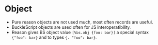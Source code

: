 # Object

- Pure reason objects are not used much, most often records are useful.
- BuckleScript objects are used often for JS interoperatibility.
- Reason gives BS object value `[%bs.obj {foo: bar}]` a special syntax `{"foo": bar}` and to types `{. "foo": bar}`.